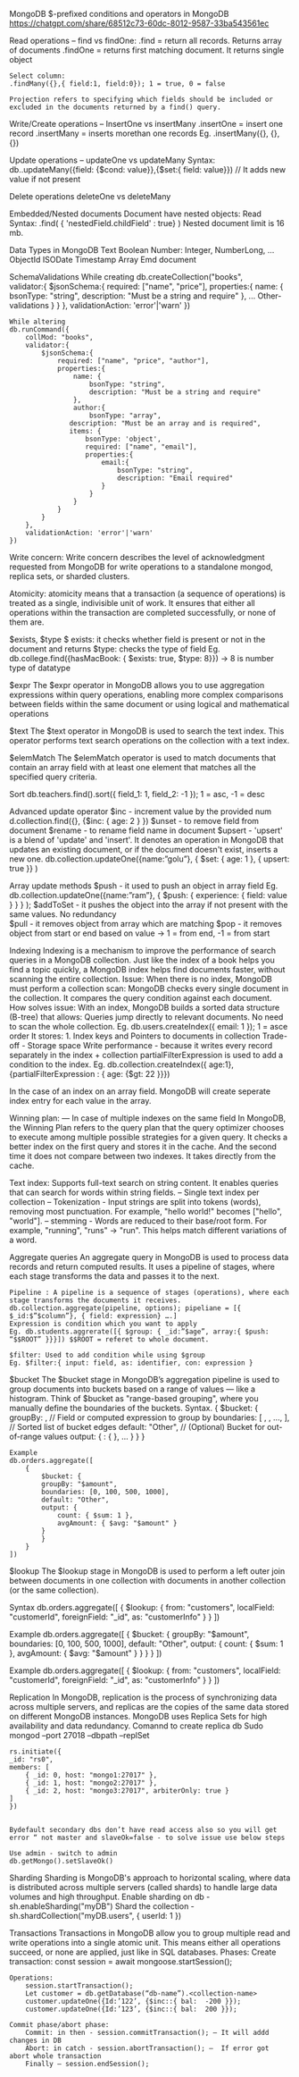 MongoDB
$-prefixed conditions and operators in MongoDB https://chatgpt.com/share/68512c73-60dc-8012-9587-33ba543561ec

Read operations
    – find vs findOne:
    .find = return all records. Returns array of documents
    .findOne = returns first matching document. It returns single object

    Select column:
    .findMany({},{ field:1, field:0}); 1 = true, 0 = false
    
    Projection refers to specifying which fields should be included or excluded in the documents returned by a find() query.

Write/Create operations
    – InsertOne vs insertMany
 		.insertOne = insert one record
		.insertMany = inserts morethan one records Eg. .insertMany({}, {}, {})

Update operations
    – updateOne vs updateMany
		Syntax:
			db.<colleaction>.updateMany({field: {$cond: value}},{$set:{ field: value}})
		// It adds new value if not present

Delete operations
    deleteOne vs deleteMany

Embedded/Nested documents
    Document have nested objects:
    Read Syntax: .find( { 'nestedField.childField' :  true} )
    Nested document limit is 16 mb.

Data Types in MongoDB
    Text
    Boolean
    Number: Integer, NumberLong, …
    ObjectId
    ISODate
    Timestamp
    Array
    Emd document


SchemaValidations
    While creating
      db.createCollection("books",		      							 
        validator:{
            $jsonSchema:{
                required: ["name", "price"],
                properties:{
                    name: {
                        bsonType: "string",
                        description: "Must be a string and require"
                    },
                    ... Other-validations
                }
            }
        },
        validationAction: 'error'|'warn'
        })

    While altering
    db.runCommand({										      	 
        collMod: "books",
        validator:{
            $jsonSchema:{
                required: ["name", "price", "author"],
                properties:{
                    name: {
                        bsonType: "string",
                        description: "Must be a string and require"
                    },
                    author:{
                        bsonType: "array",
                   description: "Must be an array and is required",
                   items: {
                       bsonType: 'object',
                       required: ["name", "email"],
                       properties:{
                           email:{
                               bsonType: "string",
                               description: "Email required"
                           }
                        }
                    }
                }
            }
        },
        validationAction: 'error'|'warn'
    })

Write concern:
    Write concern describes the level of acknowledgment requested from MongoDB for write operations to a standalone mongod, replica sets, or sharded clusters.

Atomicity: 
    atomicity means that a transaction (a sequence of operations) is treated as a single, indivisible unit of work. It ensures that either all operations within the transaction are completed successfully, or none of them are.

$exists, $type
    $ exists: it checks whether field is present or not in the document and returns
    $type: checks the type of field 
		Eg. db.college.find({hasMacBook: { $exists: true, $type: 8}}) → 8 is number type of datatype

$expr
    The $expr operator in MongoDB allows you to use aggregation expressions within query operations, enabling more complex comparisons between fields within the same document or using logical and mathematical operations

$text
    The $text operator in MongoDB is used to search the text index. This operator performs text search operations on the collection with a text index.

$elemMatch
    The $elemMatch operator is used to match documents that contain an array field with at least one element that matches all the specified query criteria. 

Sort
    db.teachers.find().sort({ field_1: 1, field_2: -1 });
    1 = asc, -1 = desc 

Advanced update operator
    $inc - increment value by the provided num
        d.collection.find({}, {$inc: { age: 2 } })
    $unset - to remove field from document
    $rename - to rename field name in document
    $upsert - 'upsert' is a blend of 'update' and 'insert'. It denotes an operation in MongoDB that updates an existing document, or if the document doesn't exist, inserts a new one. 
        db.collection.updateOne({name:”golu”}, { $set: { age: 1 }, { upsert: true }} )

Array update methods
    $push - it used to push an object in array field
    Eg. db.collection.updateOne({name:”ram”}, { $push: { experience: { field: value } } } );
    $addToSet - it pushes the object into the array if not present with the same values. No redundancy  
    $pull - it removes object from array which are matching 
    $pop - it removes object from start or end based on value → 1 = from end, -1 = from start

Indexing
    Indexing is a mechanism to improve the performance of search queries in a MongoDB collection. Just like the index of a book helps you find a topic quickly, a MongoDB index helps find documents faster, without scanning the entire collection.
    Issue: 
        When there is no index, MongoDB must perform a collection scan:
        MongoDB checks every single document in the collection.
        It compares the query condition against each document.
    How solves issue:
        With an index, MongoDB builds a sorted data structure (B-tree) that allows:
        Queries jump directly to relevant documents.
        No need to scan the whole collection. Eg. db.users.createIndex({ email: 1 }); 1 = asce order
    It stores: 1. Index keys and Pointers to documents in collection
    Trade-off - 
        Storage space
        Write performance - because it writes every record separately in the index + collection
    partialFilterExpression is used to add a condition to the index.
        Eg. db.collection.createIndex({ age:1}, {partialFilterExpression : { age: {$gt: 22 }}})

In the case of an index on an array field. MongoDB will create seperate index entry for each value in the array.

Winning plan:
    — In case of multiple indexes on the same field
    In MongoDB, the Winning Plan refers to the query plan that the query optimizer chooses to execute among multiple possible strategies for a given query.
    It checks a better index on the first query and stores it in the cache. And the second time it does not compare between two indexes. It takes directly from the cache.

Text index:
    Supports full-text search on string content. It enables queries that can search for words within string fields.
    – Single text index per collection
    – Tokenization - Input strings are split into tokens (words), removing most punctuation. For example, "hello world!" becomes ["hello", "world"].
    – stemming - Words are reduced to their base/root form. For example, "running", "runs" → "run". This helps match different variations of a word.

Aggregate queries
    An aggregate query in MongoDB is used to process data records and return computed results.
    It uses a pipeline of stages, where each stage transforms the data and passes it to the next.
    
    Pipeline : A pipeline is a sequence of stages (operations), where each stage transforms the documents it receives.
    db.collection.aggregate(pipeline, options); pipeliane = [{ $_id:$”$column”}, { field: expression} ….]
    Expression is condition which you want to apply
    Eg. db.students.aggrerate([{ $group: { _id:”$age”, array:{ $push:  “$$ROOT” }}}]) $$ROOT = referet to whole document.
    
    $filter: Used to add condition while using $group
    Eg. $filter:{ input: field, as: identifier, con: expression }

$bucket
    The $bucket stage in MongoDB’s aggregation pipeline is used to group documents into buckets based on a range of values — like a histogram. Think of $bucket as "range-based grouping", where you manually define the boundaries of the buckets.
    Syntax. 
        {
            $bucket: {
                groupBy: <expression>,       // Field or computed expression to group by
                boundaries: [ <val1>, <val2>, ..., <valN> ],  // Sorted list of bucket edges
                default: "Other",            // (Optional) Bucket for out-of-range values
                output: {
                <field1>: { <accumulator> },
                ...
                }
            }
        }

    Example
    db.orders.aggregate([
        {
            $bucket: {
            groupBy: "$amount",
            boundaries: [0, 100, 500, 1000],
            default: "Other",
            output: {
                count: { $sum: 1 },
                avgAmount: { $avg: "$amount" }
            }
            }
        }
    ])


	

$lookup
    The $lookup stage in MongoDB is used to perform a left outer join between documents in one collection with documents in another collection (or the same collection).

Syntax
    db.orders.aggregate([
        {
            $lookup: {
            from: "customers",
            localField: "customerId",
            foreignField: "_id",
            as: "customerInfo"
            }
        }
    ])

Example
    db.orders.aggregate([
        {
            $bucket: {
            groupBy: "$amount",
            boundaries: [0, 100, 500, 1000],
            default: "Other",
            output: {
                count: { $sum: 1 },
                avgAmount: { $avg: "$amount" }
            }
            }
        }
    ])

Example
    db.orders.aggregate([
        {
            $lookup: {
                from: "customers",
                localField: "customerId",
                foreignField: "_id",
                as: "customerInfo"
            }
        }
    ])


Replication
    In MongoDB, replication is the process of synchronizing data across multiple servers, and replicas are the copies of the same data stored on different MongoDB instances.
    MongoDB uses Replica Sets for high availability and data redundancy.
    Comannd to create replica db
    Sudo mongod –port  27018 –dbpath <your-mongodb-path> –replSet <replica-set-id>

    rs.initiate({
    _id: "rs0",
    members: [
        { _id: 0, host: "mongo1:27017" },
        { _id: 1, host: "mongo2:27017" },
        { _id: 2, host: "mongo3:27017", arbiterOnly: true }
    ]
    })


    Bydefault secondary dbs don’t have read access also so you will get error “ not master and slaveOk=false - to solve issue use below steps

    Use admin - switch to admin
    db.getMongo().setSlaveOk()

Sharding
    Sharding is MongoDB's approach to horizontal scaling, where data is distributed across multiple servers (called shards) to handle large data volumes and high throughput.
    Enable sharding on db - sh.enableSharding("myDB")
    Shard the collection - sh.shardCollection("myDB.users", { userId: 1 })

Transactions
    Transactions in MongoDB allow you to group multiple read and write operations into a single atomic unit. This means either all operations succeed, or none are applied, just like in SQL databases.
    Phases:
        Create transaction:
        const session = await mongoose.startSession();

    Operations:
        session.startTransaction();
        Let customer = db.getDatabase(“db-name”).<collection-name>
        customer.updateOne({Id:’122’, {$inc::{ bal:  -200 }});
        customer.updateOne({Id:’123’, {$inc::{ bal:  200 }});

    Commit phase/abort phase:
        Commit: in then - session.commitTransaction(); – It will addd changes in DB
        Abort: in catch - session.abortTransaction(); –  If error got abort whole transaction
        Finally – session.endSession();
